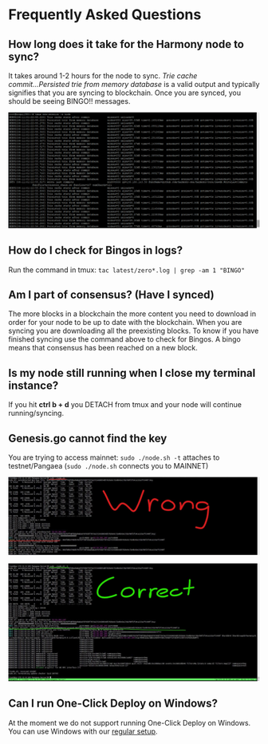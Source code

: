 # Frequently Asked Questions

## How long does it take for the Harmony node to sync?

It takes around 1-2 hours for the node to sync. _Trie cache commit...Persisted trie from memory database_ is a valid output and typically signifies that you are syncing to blockchain. Once you are synced, you should be seeing BINGO!! messages.

![This is a valid output.](../../.gitbook/assets/image-54.png)

## How do I check for Bingos in logs?

Run the command in tmux: `tac latest/zero*.log | grep -am 1 "BINGO"`

## Am I part of consensus? \(Have I synced\)

The more blocks in a blockchain the more content you need to download in order for your node to be up to date with the blockchain. When you are syncing you are downloading all the preexisting blocks. To know if you have finished syncing use the command above to check for Bingos. A bingo means that consensus has been reached on a new block.

## Is my node still running when I close my terminal instance?

If you hit **ctrl b + d** you DETACH from tmux and your node will continue running/syncing.

## Genesis.go cannot find the key

You are trying to access mainnet: `sudo ./node.sh -t` attaches to testnet/Pangaea \(`sudo ./node.sh` connects you to MAINNET\)

![This is the output using the incorrect command.](../../.gitbook/assets/image-45.png)

![This is the output using the correct command.](../../.gitbook/assets/image-50.png)

## Can I run One-Click Deploy on Windows?

At the moment we do not support running One-Click Deploy on Windows. You can use Windows with our [regular setup](https://app.gitbook.com/@harmony-one/s/pangaea/~/edit/drafts/-LlyAL0C_3zYBtyjRnkp/setup-your-node-and-connect-to-pangaea/node-setup/advanced-users/aws).

